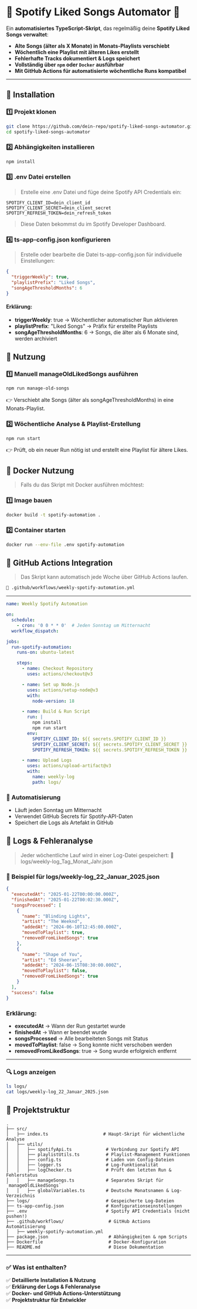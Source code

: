 # 🎵 Spotify Liked Songs Automator 🎵

Ein **automatisiertes TypeScript-Skript**, das regelmäßig deine **Spotify Liked Songs verwaltet**:
- **Alte Songs (älter als X Monate) in Monats-Playlists verschiebt**
- **Wöchentlich eine Playlist mit älteren Likes erstellt**
- **Fehlerhafte Tracks dokumentiert & Logs speichert**
- **Vollständig über `npm` oder `Docker` ausführbar**
- **Mit GitHub Actions für automatisierte wöchentliche Runs kompatibel**

---

## **📌 Installation**
### **1️⃣ Projekt klonen**

```sh
git clone https://github.com/dein-repo/spotify-liked-songs-automator.git
cd spotify-liked-songs-automator
```

### **2️⃣ Abhängigkeiten installieren**

```sh
npm install
```

### **3️⃣ .env Datei erstellen**
> Erstelle eine .env Datei und füge deine Spotify API Credentials ein:

```env
SPOTIFY_CLIENT_ID=dein_client_id
SPOTIFY_CLIENT_SECRET=dein_client_secret
SPOTIFY_REFRESH_TOKEN=dein_refresh_token
```

> Diese Daten bekommst du im Spotify Developer Dashboard.

### **4️⃣ ts-app-config.json konfigurieren**
> Erstelle oder bearbeite die Datei ts-app-config.json für individuelle Einstellungen:

```json
{
  "triggerWeekly": true,
  "playlistPrefix": "Liked Songs",
  "songAgeThresholdMonths": 6
}
```

#### **Erklärung:**

- **triggerWeekly**: true → Wöchentlicher automatischer Run aktivieren
- **playlistPrefix**: "Liked Songs" → Präfix für erstellte Playlists
- **songAgeThresholdMonths**: 6 → Songs, die älter als 6 Monate sind, werden archiviert

## **📌 Nutzung**
### **1️⃣ Manuell manageOldLikedSongs ausführen**

```sh
npm run manage-old-songs
```

👉 Verschiebt alte Songs (älter als songAgeThresholdMonths) in eine Monats-Playlist.

### **2️⃣ Wöchentliche Analyse & Playlist-Erstellung**

```sh
npm run start
```

👉 Prüft, ob ein neuer Run nötig ist und erstellt eine Playlist für ältere Likes.

## **📌 Docker Nutzung**
> Falls du das Skript mit Docker ausführen möchtest:

### **1️⃣ Image bauen**

```sh
docker build -t spotify-automation .
```

### **2️⃣ Container starten**

```sh
docker run --env-file .env spotify-automation
```

## **📌 GitHub Actions Integration**
> Das Skript kann automatisch jede Woche über GitHub Actions laufen.

```bash
📂 .github/workflows/weekly-spotify-automation.yml
```

---

```yaml
name: Weekly Spotify Automation

on:
  schedule:
    - cron: '0 0 * * 0'  # Jeden Sonntag um Mitternacht
  workflow_dispatch:

jobs:
  run-spotify-automation:
    runs-on: ubuntu-latest

    steps:
      - name: Checkout Repository
        uses: actions/checkout@v3

      - name: Set up Node.js
        uses: actions/setup-node@v3
        with:
          node-version: 18

      - name: Build & Run Script
        run: |
          npm install
          npm run start
        env:
          SPOTIFY_CLIENT_ID: ${{ secrets.SPOTIFY_CLIENT_ID }}
          SPOTIFY_CLIENT_SECRET: ${{ secrets.SPOTIFY_CLIENT_SECRET }}
          SPOTIFY_REFRESH_TOKEN: ${{ secrets.SPOTIFY_REFRESH_TOKEN }}

      - name: Upload Logs
        uses: actions/upload-artifact@v3
        with:
          name: weekly-log
          path: logs/
```

### **🔹 Automatisierung**
- Läuft jeden Sonntag um Mitternacht
- Verwendet GitHub Secrets für Spotify-API-Daten
- Speichert die Logs als Artefakt in GitHub

## **📌 Logs & Fehleranalyse**
> Jeder wöchentliche Lauf wird in einer Log-Datei gespeichert: 📂 logs/weekly-log_Tag_Monat_Jahr.json

### **📌 Beispiel für logs/weekly-log_22_Januar_2025.json**

```json
{
  "executedAt": "2025-01-22T00:00:00.000Z",
  "finishedAt": "2025-01-22T00:02:30.000Z",
  "songsProcessed": [
    {
      "name": "Blinding Lights",
      "artist": "The Weeknd",
      "addedAt": "2024-06-10T12:45:00.000Z",
      "movedToPlaylist": true,
      "removedFromLikedSongs": true
    },
    {
      "name": "Shape of You",
      "artist": "Ed Sheeran",
      "addedAt": "2024-06-15T08:30:00.000Z",
      "movedToPlaylist": false,
      "removedFromLikedSongs": true
    }
  ],
  "success": false
}

```
### **Erklärung:**

- **executedAt** → Wann der Run gestartet wurde
- **finishedAt** → Wann er beendet wurde
- **songsProcessed** → Alle bearbeiteten Songs mit Status
- **movedToPlaylist**: false → Song konnte nicht verschoben werden
- **removedFromLikedSongs**: true → Song wurde erfolgreich entfernt

---

### **🔍 Logs anzeigen**

```sh
ls logs/
cat logs/weekly-log_22_Januar_2025.json
```

## **📌 Projektstruktur**

```plaintext
.
├── src/
│   ├── index.ts                     # Haupt-Skript für wöchentliche Analyse
│   ├── utils/
│   │   ├── spotifyApi.ts             # Verbindung zur Spotify API
│   │   ├── playlistUtils.ts          # Playlist-Management Funktionen
│   │   ├── config.ts                 # Laden von Config-Dateien
│   │   ├── logger.ts                 # Log-Funktionalität
│   │   ├── logChecker.ts             # Prüft den letzten Run & Fehlerstatus
│   │   ├── manageSongs.ts            # Separates Skript für `manageOldLikedSongs`
│   │   ├── globalVariables.ts        # Deutsche Monatsnamen & Log-Verzeichnis
├── logs/                             # Gespeicherte Log-Dateien
├── ts-app-config.json                # Konfigurationseinstellungen
├── .env                              # Spotify API Credentials (nicht pushen!)
├── .github/workflows/                 # GitHub Actions Automatisierung
│   ├── weekly-spotify-automation.yml
├── package.json                       # Abhängigkeiten & npm Scripts
├── Dockerfile                         # Docker-Konfiguration
├── README.md                          # Diese Dokumentation
```

---

### **✅ Was ist enthalten?**
✅ **Detaillierte Installation & Nutzung**  
✅ **Erklärung der Logs & Fehleranalyse**  
✅ **Docker- und GitHub Actions-Unterstützung**  
✅ **Projektstruktur für Entwickler**  
